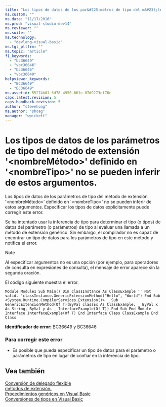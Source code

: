 ```yaml
---
title: "Los tipos de datos de los par&#225;metros de tipo del m&#233;todo de extensi&#243;n &#39;&lt;nombreM&#233;todo&gt;&#39; definido en &#39;&lt;nombreTipo&gt;&#39; no se pueden inferir de estos argumentos. | Microsoft Docs"
ms.custom: ""
ms.date: "11/17/2016"
ms.prod: "visual-studio-dev14"
ms.reviewer: ""
ms.suite: ""
ms.technology: 
  - "devlang-visual-basic"
ms.tgt_pltfrm: ""
ms.topic: "article"
f1_keywords: 
  - "bc36649"
  - "vbc36646"
  - "bc36646"
  - "vbc36649"
helpviewer_keywords: 
  - "BC36649"
  - "BC36649"
ms.assetid: 55274b01-6d78-4950-861e-07d9273ef76e
caps.latest.revision: 5
caps.handback.revision: 5
author: "stevehoag"
ms.author: "shoag"
manager: "wpickett"
---
```

# Los tipos de datos de los par&#225;metros de tipo del m&#233;todo de extensi&#243;n &#39;&lt;nombreM&#233;todo&gt;&#39; definido en &#39;&lt;nombreTipo&gt;&#39; no se pueden inferir de estos argumentos.
Los tipos de datos de los parámetros de tipo del método de extensión '\<nombreMétodo\>' definido en '\<nombreTipo\>' no se pueden inferir de estos argumentos. Especificar los tipos de datos explícitamente puede corregir este error.  
  
 Se ha intentado usar la inferencia de tipo para determinar el tipo \(o tipos\) de datos del parámetro \(o parámetros\) de tipo al evaluar una llamada a un método de extensión genérico. Sin embargo, el compilador no es capaz de encontrar un tipo de datos para los parámetros de tipo en este método y notifica el error.  
  
> [!NOTE]
>  Al especificar argumentos no es una opción \(por ejemplo, para operadores de consulta en expresiones de consulta\), el mensaje de error aparece sin la segunda oración.  
  
 El código siguiente muestra el error.  
  
```vb#  
Module Module1 Sub Main() Dim classInstance As ClassExample '' Not valid. 'classInstance.GenericExtensionMethod("Hello", "World") End Sub <System.Runtime.CompilerServices.Extension()> _ Sub GenericExtensionMethod(Of T)(ByVal classEx As ClassExample, _ ByVal x As String, ByVal y As _ InterfaceExample(Of T)) End Sub End Module Interface InterfaceExample(Of T) End Interface Class ClassExample End Class  
```  
  
 **Identificador de error:** BC36649 y BC36646  
  
### Para corregir este error  
  
-   Es posible que pueda especificar un tipo de datos para el parámetro o parámetros de tipo en lugar de confiar en la inferencia de tipo.  
  
## Vea también  
 [Conversión de delegado flexible](../Topic/Relaxed%20Delegate%20Conversion%20\(Visual%20Basic\).md)   
 [métodos de extensión.](../Topic/Extension%20Methods%20\(Visual%20Basic\).md)   
 [Procedimientos genéricos en Visual Basic](../Topic/Generic%20Procedures%20in%20Visual%20Basic.md)   
 [Conversiones de tipos en Visual Basic](../Topic/Type%20Conversions%20in%20Visual%20Basic.md)